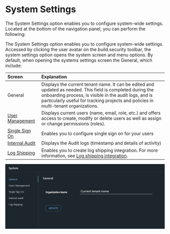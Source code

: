 # System Settings

The System Settings option enables you to configure system-wide settings. Located at the bottom of the navigation panel, you can perform the following:

The System Settings option enables you to configure system-wide settings. Accessed by clicking the user avatar on the build.security toolbar, the system settings option opens the system screen and menu options. By default, when opening the systems settings screen the General, which include: 

| Screen | Explanation |
| :--- | :--- |
| General | Displays the current tenant name. It can be edited and updated as needed. This field is completed during the onboarding process, is visible in the audit logs, and is particularly useful for tracking projects and policies in multi-tenant organizations. |
| [User Management](managing-users/) | Displays current users \(name, email, role, etc.\) and offers access to create, modify or delete users as well as assign or change permissions \(roles\). |
| [Single Sign On](single-sign-on.md) | Enables you to configure single sign on for your users |
| [Internal Audit](internal-audit.md) | Displays the Audit logs \(timestamp and details of activity\) |
| [Log Shipping](log-shipping-integration.md) | Enables you to create log shipping integration. For more information, see [Log shipping integration](log-shipping-integration.md). |

![System screen displaying General tab](../../.gitbook/assets/system.png)



